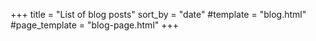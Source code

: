 +++
title = "List of blog posts"
sort_by = "date"
#template = "blog.html"
#page_template = "blog-page.html"
+++